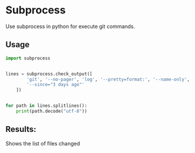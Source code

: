 # Subprocess

Use subprocess in python for execute git commands.

## Usage

```python
import subprocess


lines = subprocess.check_output([
        'git', '--no-pager', 'log', '--pretty=format:', '--name-only',
        '--since="3 days ago"'
    ])


for path in lines.splitlines():
    print(path.decode("utf-8"))
```

## Results:

Shows the list of files changed 
